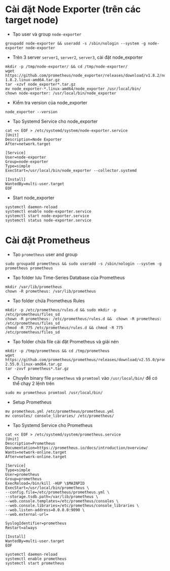 # Cài đặt Node Exporter (trên các target node)
- Tạo user và group `node-exporter`
```
groupadd node-exporter && useradd -s /sbin/nologin --system -g node-exporter node-exporter
```

- Trên 3 server `server1`, `server2`, `server3`, cài đặt node_exporter
```
mkdir -p /tmp/node-exporter/ && cd /tmp/node-exporter/
wget https://github.com/prometheus/node_exporter/releases/download/v1.8.2/node_exporter-1.8.2.linux-amd64.tar.gz
tar -xzvf node_exporter*.tar.gz
mv node_exporter-*.linux-amd64/node_exporter /usr/local/bin/
chown node-exporter: /usr/local/bin/node_exporter
```

- Kiểm tra version của node_exporter
```
node_exporter --version
```

- Tạo Systemd Service cho node_exporter 
```
cat << EOF > /etc/systemd/system/node-exporter.service
[Unit]
Description=Node Exporter
After=network.target

[Service]
User=node-exporter
Group=node-exporter
Type=simple
ExecStart=/usr/local/bin/node_exporter --collector.systemd

[Install]
WantedBy=multi-user.target
EOF
```

- Start node_exporter
```
systemctl daemon-reload
systemctl enable node-exporter.service
systemctl start node-exporter.service
systemctl status node-exporter.service
```

# Cài đặt Prometheus
- Tạo `prometheus` user and group
```
sudo groupadd prometheus && sudo useradd -s /sbin/nologin --system -g prometheus prometheus
```

- Tạo folder lưu Time-Series Database của Prometheus
```
mkdir /var/lib/prometheus
chown -R prometheus: /var/lib/prometheus
```

- Tạo folder chứa Prometheus Rules
```
mkdir -p /etc/prometheus/rules.d && sudo mkdir -p /etc/prometheus/files_sd
chown -R prometheus: /etc/prometheus/rules.d &&  chown -R prometheus: /etc/prometheus/files_sd
chmod -R 775 /etc/prometheus/rules.d && chmod -R 775 /etc/prometheus/files_sd
```

- Tạo folder chứa file cài đặt Prometheus và giải nén
```
mkdir -p /tmp/prometheus && cd /tmp/prometheus
wget https://github.com/prometheus/prometheus/releases/download/v2.55.0/prometheus-2.55.0.linux-amd64.tar.gz
tar -zxvf prometheus*.tar.gz
```

- Chuyển binary file `prometheus` và `promtool` vào `/usr/local/bin/` để có thể chạy 2 lệnh trên
```
sudo mv prometheus promtool /usr/local/bin/
```

- Setup Prometheus 
```
mv prometheus.yml /etc/prometheus/prometheus.yml
mv consoles/ console_libraries/ /etc/prometheus/
```

- Tạo Systemd Service cho Prometheus
```
cat << EOF > /etc/systemd/system/prometheus.service
[Unit]
Description=Prometheus
Documentation=https://prometheus.io/docs/introduction/overview/
Wants=network-online.target
After=network-online.target

[Service]
Type=simple
User=prometheus
Group=prometheus
ExecReload=/bin/kill -HUP \$MAINPID
ExecStart=/usr/local/bin/prometheus \
--config.file=/etc/prometheus/prometheus.yml \
--storage.tsdb.path=/var/lib/prometheus \
--web.console.templates=/etc/prometheus/consoles \
--web.console.libraries=/etc/prometheus/console_libraries \
--web.listen-address=0.0.0.0:9090 \
--web.external-url=

SyslogIdentifier=prometheus
Restart=always

[Install]
WantedBy=multi-user.target
EOF
```


```
systemctl daemon-reload
systemctl enable prometheus
systemctl start prometheus
```
